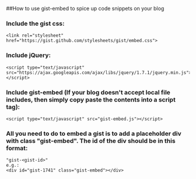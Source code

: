 ##How to use gist-embed to spice up code snippets on your blog

### Include the gist css:

    <link rel="stylesheet" href="https://gist.github.com/stylesheets/gist/embed.css">

### Include jQuery:

    <script type="text/javascript" src="https://ajax.googleapis.com/ajax/libs/jquery/1.7.1/jquery.min.js"></script>

### Include gist-embed (If your blog doesn't accept local file includes, then simply copy paste the contents into a script tag):

    <script type="text/javascript" src="gist-embed.js"></script>

### All you need to do to embed a gist is to add a placeholder div with class "gist-embed".  The id of the div should be in this format:

    "gist-<gist-id>"
	e.g.:
    <div id="gist-1741" class="gist-embed"></div>